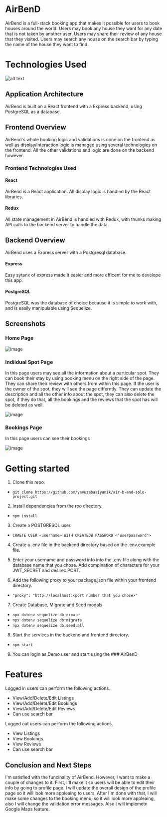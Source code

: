 # AirBenD

AirBend is a full-stack booking app that makes it possible for users to book houses around the world.	Users may book any house they want for any date that is not taken by another user. Users may share their review of any house that they visited. Users may search any house on the search bar by typing the name of the house they want to find.


# Technologies Used
![alt text](https://cdn.discordapp.com/attachments/940373033745547298/952466845057843210/technologies.png)

## Application Architecture

AirBend is built on a React frontend with a Express backend, using PostgreSQL as a database. 


## Frontend Overview

AirBend's whole booking logic and validations is done on the frontend as well as display/interaction logic is managed using several technologies on the frontend. All the other validations and logic are done on the backend however.

### Frontend Technologies Used

#### React 

AirBend is a React application. All display logic is handled by the React libraries.

#### Redux 

All state management in AirBend is handled with Redux, with thunks making API calls to the backend server to handle the data.

## Backend Overview

AirBend uses a Express server with a Postgresql database.

#### Express

Easy sytanx of express made it easier and more efficent for me to develope this app.

#### PostgreSQL

PostgreSQL was the database of choice because it is simple to work with, and is easily manipulable using Sequelize.

## Screenshots

### Home Page

![image](https://user-images.githubusercontent.com/61038486/166872957-245dc295-21d5-4521-94d0-70c9522458eb.png)

### Indiidual Spot Page
 In this page users may see all the information about a particular spot. They can book their stay by using booking menu on the right side of the page. They can share their review with others from within this page. If the user is the owner of the spot, they will see the page differntly. They can update the description and all the other info about the spot, they can also delete the spot, if they do that, all the bookings and the reviews that the spot has will be deleted as well. 
 
![image](https://user-images.githubusercontent.com/61038486/166873054-54eba4b5-3109-4ff0-be2a-9e0f0ef6bb21.png)

### Bookings Page

In this page users can see their bookings

![image](https://user-images.githubusercontent.com/61038486/166873118-1d31d53d-6e50-4c35-8afd-93c014881f47.png)


# Getting started

 1. Clone this repo.
  * `git clone https://github.com/yavuzabasiyanik/air-b-end-solo-project.git`
 2. Install dependencies from the roo directory.
  * `npm install`
 3. Create a POSTGRESQL user.
  * `CRAETE USER <username> WITH CREATEDB PASSWORD <'userpassword'>`
 4. Create a .env file in the backend directory based on the .env.example file.
 
 5. Enter your username and password info into the .env file along with the database name that you chose. Add compination of characters for your JWT_SECRET and desirec PORT.
 6. Add the following proxy to your package.json file within your frontend directory.
  * `"proxy": "http://localhost:<port number that you chose>"`
 7. Create Database, MIgrate and Seed modals
  * `npx dotenv sequelize db:create`
  * `npx dotenv sequelize db:migrate`
  * `npx dotenv sequelize db:seed:all`
 8. Start the services in the backend and frontend directory.
  * `npm start`
 9. You can login as Demo user and start using the ### AirBenD
 
 # Features
 
 Logged in users can perform the following actions.
 
  * View/Add/Delete/Edit Listings
  * View/Add/Delete/Edit Bookings 
  * View/Add/Delete/Edit Reviews   
  * Can use search bar


Logged out users can perform the following actions.
  * View Listings 
  * View Bookings
  * View Reviews
  * Can use search bar


## Conclusion and Next Steps

I'm satisfied with the funcinality of AirBend. However, I want to make a couple of changes to it. First, I'll make it so users will be able to edit their info by going to profile page. I will update the overall design of the profile page so it will look more appleaing to users. After I'm done with that, I will make some changes to the booking menu, so it will look more appleaing, also I will change the validation error messages. Also I will implemetn Google Maps feature.
 
 
